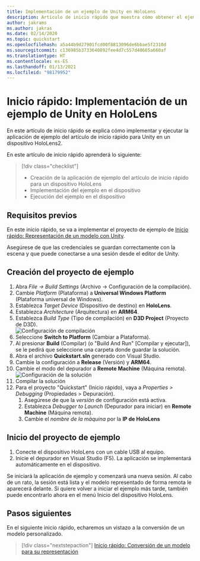 ```yaml
---
title: Implementación de un ejemplo de Unity en HoloLens
description: Artículo de inicio rápido que muestra cómo obtener el ejemplo de Unity en el dispositivo HoloLens
author: jakrams
ms.author: jakras
ms.date: 02/14/2020
ms.topic: quickstart
ms.openlocfilehash: a5a44b9d27901fcd00f8813096de6bbae5f2310d
ms.sourcegitcommit: c136985b3733640892fee4d7c557d40665a660af
ms.translationtype: HT
ms.contentlocale: es-ES
ms.lasthandoff: 01/13/2021
ms.locfileid: "98179952"
---
```

# <a name="quickstart-deploy-unity-sample-to-hololens"></a>Inicio rápido: Implementación de un ejemplo de Unity en HoloLens

En este artículo de inicio rápido se explica cómo implementar y ejecutar la aplicación de ejemplo del artículo de inicio rápido para Unity en un dispositivo HoloLens2.

En este artículo de inicio rápido aprenderá lo siguiente:

> [!div class="checklist"]
>
>* Creación de la aplicación de ejemplo del artículo de inicio rápido para un dispositivo HoloLens
>* Implementación del ejemplo en el dispositivo
>* Ejecución del ejemplo en el dispositivo

## <a name="prerequisites"></a>Requisitos previos

En este inicio rápido, se va a implementar el proyecto de ejemplo de [Inicio rápido: Representación de un modelo con Unity](render-model.md).

Asegúrese de que las credenciales se guardan correctamente con la escena y que puede conectarse a una sesión desde el editor de Unity.

## <a name="build-the-sample-project"></a>Creación del proyecto de ejemplo

1. Abra *File -> Build Settings* (Archivo -> Configuración de la compilación).
1. Cambie *Platform* (Plataforma) a **Universal Windows Platform** (Plataforma universal de Windows).
1. Establezca *Target Device* (Dispositivo de destino) en **HoloLens**.
1. Establezca *Architecture* (Arquitectura) en **ARM64**.
1. Establezca *Build Type* (Tipo de compilación) en **D3D Project** (Proyecto de D3D).\
    ![Configuración de compilación](./media/unity-build-settings.png)
1. Seleccione **Switch to Platform** (Cambiar a Plataforma).
1. Al presionar **Build** (Compilar) (o "Build And Run" [Compilar y ejecutar]), se le pedirá que seleccione una carpeta donde guardar la solución.
1. Abra el archivo **Quickstart.sln** generado con Visual Studio.
1. Cambie la configuración a **Release** (Versión) y **ARM64**.
1. Cambie el modo del depurador a **Remote Machine** (Máquina remota).\
    ![Configuración de la solución](media/unity-deploy-config.png)
1. Compilar la solución
1. Para el proyecto "Quickstart" (Inicio rápido), vaya a *Properties > Debugging* (Propiedades > Depuración).
    1. Asegúrese de que la *versión* de configuración está activa.
    1. Establezca *Debugger to Launch* (Depurador para iniciar) en **Remote Machine** (Máquina remota).
    1. Cambie el *nombre de la máquina* por la **IP de HoloLens**

## <a name="launch-the-sample-project"></a>Inicio del proyecto de ejemplo

1. Conecte el dispositivo HoloLens con un cable USB al equipo.
1. Inicie el depurador en Visual Studio (F5). La aplicación se implementará automáticamente en el dispositivo.

Se iniciará la aplicación de ejemplo y comenzará una nueva sesión. Al cabo de un rato, la sesión está lista y el modelo representado de forma remota le aparecerá delante.
Si quiere volver a iniciar el ejemplo más tarde, también puede encontrarlo ahora en el menú Inicio del dispositivo HoloLens.

## <a name="next-steps"></a>Pasos siguientes

En el siguiente inicio rápido, echaremos un vistazo a la conversión de un modelo personalizado.

> [!div class="nextstepaction"]
> [Inicio rápido: Conversión de un modelo para su representación](convert-model.md)

